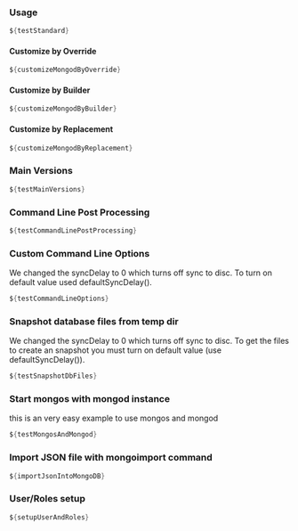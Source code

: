 ### Usage

```java
${testStandard}
```

#### Customize by Override

```java
${customizeMongodByOverride}
```

#### Customize by Builder

```java
${customizeMongodByBuilder}
```

#### Customize by Replacement

```java
${customizeMongodByReplacement}
```

### Main Versions
```java
${testMainVersions}
```

### Command Line Post Processing
```java
${testCommandLinePostProcessing}
```

### Custom Command Line Options

We changed the syncDelay to 0 which turns off sync to disc. To turn on default value used defaultSyncDelay().
```java
${testCommandLineOptions}
```

### Snapshot database files from temp dir

We changed the syncDelay to 0 which turns off sync to disc. To get the files to create an snapshot you must turn on default value (use defaultSyncDelay()).
```java
${testSnapshotDbFiles}
```

### Start mongos with mongod instance

this is an very easy example to use mongos and mongod
```java
${testMongosAndMongod}
```

### Import JSON file with mongoimport command
```java
${importJsonIntoMongoDB}
```
                      
### User/Roles setup

```java
${setupUserAndRoles}
```

